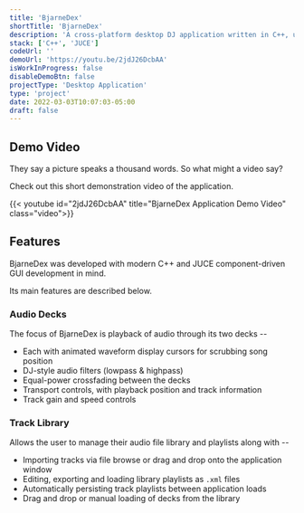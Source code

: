 ```yaml
---
title: 'BjarneDex'
shortTitle: 'BjarneDex'
description: 'A cross-platform desktop DJ application written in C++, using the JUCE framework'
stack: ['C++', 'JUCE']
codeUrl: ''
demoUrl: 'https://youtu.be/2jdJ26DcbAA'
isWorkInProgress: false
disableDemoBtn: false
projectType: 'Desktop Application'
type: 'project'
date: 2022-03-03T10:07:03-05:00
draft: false
---
```


## Demo Video

They say a picture speaks a thousand words. So what might a video say?

Check out this short demonstration video of the application.

{{< youtube id="2jdJ26DcbAA" title="BjarneDex Application Demo Video" class="video">}}

## Features

BjarneDex was developed with modern C++ and JUCE component-driven GUI development in mind.

Its main features are described below.

### Audio Decks

The focus of BjarneDex is playback of audio through its two decks --

- Each with animated waveform display cursors for scrubbing song position
- DJ-style audio filters (lowpass & highpass)
- Equal-power crossfading between the decks
- Transport controls, with playback position and track information
- Track gain and speed controls

### Track Library

Allows the user to manage their audio file library and playlists along with --

- Importing tracks via file browse or drag and drop onto the application window
- Editing, exporting and loading library playlists as `.xml` files
- Automatically persisting track playlists between application loads
- Drag and drop or manual loading of decks from the library
